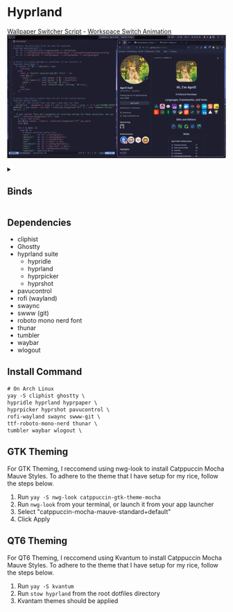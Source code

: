 # Hyprland

[Wallpaper Switcher Script](https://www.youtube.com/watch?v=6euidiSWaKM) - [Workspace Switch Animation](https://www.youtube.com/watch?v=fyRkQ3hKVE4)
![hyprland](../README-DEPENDENCIES/hyprland.png)

<details>
<summary><h2>Binds</h2></summary>

### Keybinds
- `MOD + C`: Close focused window
- `MOD + E`: Open file explorer
- `MOD + F`: Toggle floating
- `MOD + K`: Enter force-kill mode
- `MOD + M`: Exit hyprland
- `MOD + R`: Open launcher (rofi)
- `MOD + S`: Take screenshot of a window
- `MOD + V`: Show clipboard
- `MOD + W`: View all open windows
- `MOD + ENTER`: Open terminal
- `MOD + UP-ARROW`: Move focus up
- `MOD + DOWN-ARROW`: Move focus down
- `MOD + LEFT-ARROW`: Move focus left
- `MOD + RIGHT-ARROW`: Move focus right
- `MOD + {Number 0-9}`: Switch to workspace {Number 0-9}

- `ALT + SHIFT + S`: Open wlogout (Power Menu)

- `MOD + SHIFT + C`: Open colorpicker
- `MOD + SHIFT + S`: Take screenshot of a region

- `MOD + SHIFT + HOME`: Take screenshot of a screen
- `MOD + SHIFT + {Number 0-9}`: Move focused window to workspace {Number 0-9}

### Mousebinds
- `Hover over window`: Focus hovered window
- `MOD + SCROLL`: Scroll through workspaces
- `MOD + LEFTCLICK + Drag Mouse`: Move window
- `MOD + SHIFT + LEFTCLICK + Drag Mouse`: Resize window
- `POPMOUSE ACTION BUTTON`: Open launcher (rofi) (this only works on a Logi Popmouse)
</details>

## Dependencies

- cliphist
- Ghostty
- hyprland suite
  - hypridle
  - hyprland
  - hyprpicker
  - hyprshot
- pavucontrol
- rofi (wayland)
- swaync
- swww (git)
- roboto mono nerd font
- thunar
- tumbler
- waybar
- wlogout

## Install Command

```
# On Arch Linux
yay -S cliphist ghostty \
hypridle hyprland hyprpaper \
hyprpicker hyprshot pavucontrol \
rofi-wayland swaync swww-git \
ttf-roboto-mono-nerd thunar \
tumbler waybar wlogout \
```

## GTK Theming

For GTK Theming, I reccomend using nwg-look to install Catppuccin Mocha Mauve Styles. To adhere to the theme that I have setup for my rice, follow the steps below.

1. Run `yay -S nwg-look catppuccin-gtk-theme-mocha`
2. Run `nwg-look` from your terminal, or launch it from your app launcher
3. Select "catppuccin-mocha-mauve-standard+default"
4. Click Apply

## QT6 Theming

For QT6 Theming, I reccomend using Kvantum to install Catppuccin Mocha Mauve Styles. To adhere to the theme that I have setup for my rice, follow the steps below.

1. Run `yay -S kvantum`
2. Run `stow hyprland` from the root dotfiles directory
3. Kvantam themes should be applied
